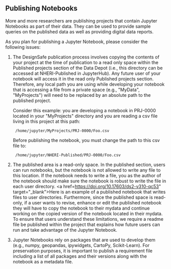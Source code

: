 ## Publishing Notebooks

More and more researchers are publishing projects that contain Jupyter Notebooks as part of their data. They can be used to provide sample queries on the published data as well as providing digital data reports.

As you plan for publishing a Jupyter Notebook, please consider the following issues:

1. The DesignSafe publication process involves copying the contents of your project at the time of publication to a read only space within the Published projects section of the Data Depot (i.e., this directory can be accessed at NHERI-Published in JupyterHub). Any future user of your notebook will access it in the read only Published projects section. Therefore, any local path you are using while developing your notebook that is accessing a file from a private space (e.g., "MyData", "MyProjects") will need to be replaced by an absolute path to the published project.

	Consider this example: you are developing a notebook in PRJ-0000 located in your "MyProjects" directory and you are reading a csv file living in this project at this path:

		/home/jupyter/MyProjects/PRJ-0000/Foo.csv

	Before publishing the notebook, you must change the path to this csv file to:

		/home/jupyter/NHERI-Published/PRJ-0000/Foo.csv

1. The published area is a read-only space. In the published section, users can run notebooks, but the notebook is not allowed to write any file to this location. If the notebook needs to write a file, you as the author of the notebook should make sure the notebook is robust to write the file in each user directory. <a href=https://doi.org/10.17603/ds2-v310-qc53" target="_blank">Here is an example of a published notebook</a> that writes files to user directories. Furthermore, since the published space is read-only, if a user wants to revise, enhance or edit the published notebook they will have to copy the notebook to their mydata and continue working on the copied version of the notebook located in their mydata. To ensure that users understand these limitations, we require a readme file be published within the project that explains how future users can run and take advantage of the Jupyter Notebook.

1. Jupyter Notebooks rely on packages that are used to develop them (e.g., numpy, geopandas, ipywidgets, CartoPy, Scikit-Learn). For preservation purposes, it is important to publish a requirement file including a list of all packages and their versions along with the notebook as a metadata file.

